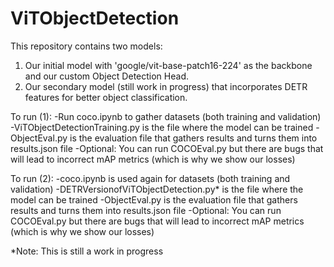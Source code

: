 # ViTObjectDetection

This repository contains two models:
1. Our initial model with 'google/vit-base-patch16-224' as the backbone and our custom Object Detection Head.
2. Our secondary model (still work in progress) that incorporates DETR features for better object classification.

To run (1):
-Run coco.ipynb to gather datasets (both training and validation)
-ViTObjectDetectionTraining.py is the file where the model can be trained
-ObjectEval.py is the evaluation file that gathers results and turns them into results.json file
-Optional: You can run COCOEval.py but there are bugs that will lead to incorrect mAP metrics (which is why we show our losses)

To run (2):
-coco.ipynb is used again for datasets (both training and validation)
-DETRVersionofViTObjectDetection.py* is the file where the model can be trained
-ObjectEval.py is the evaluation file that gathers results and turns them into results.json file
-Optional: You can run COCOEval.py but there are bugs that will lead to incorrect mAP metrics (which is why we show our losses)

*Note: This is still a work in progress
